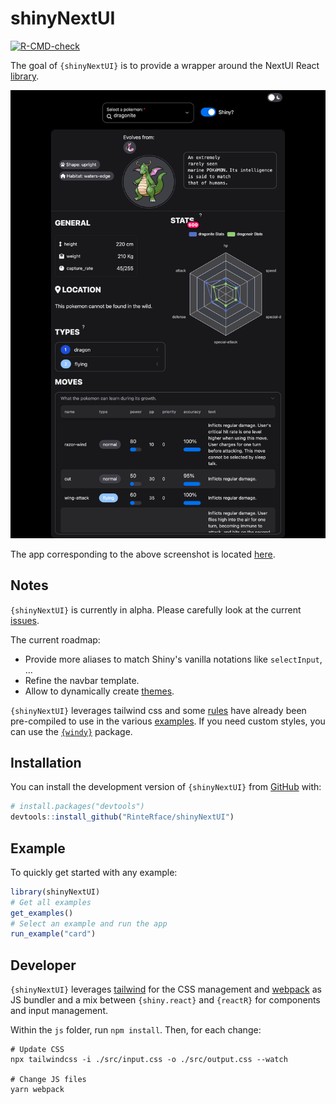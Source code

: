 
# shinyNextUI

<!-- badges: start -->
  [![R-CMD-check](https://github.com/RinteRface/shinyNextUI/actions/workflows/R-CMD-check.yaml/badge.svg)](https://github.com/RinteRface/shinyNextUI/actions/workflows/R-CMD-check.yaml)
  <!-- badges: end -->

The goal of `{shinyNextUI}` is to provide a wrapper around the
NextUI React [library](https://nextui.org/).

![](./man/figures/pkmn.png)

The app corresponding to the above screenshot is located [here](https://github.com/RinteRface/shinyNextUI/tree/main/inst/showcase).

## Notes

`{shinyNextUI}` is currently in alpha. Please carefully look at the current [issues](https://github.com/RinteRface/shinyNextUI/issues).

The current roadmap:

- Provide more aliases to match Shiny's vanilla notations like `selectInput`, ...
- Refine the navbar template.
- Allow to dynamically create [themes](https://nextui.org/docs/customization/theme).

`{shinyNextUI}` leverages tailwind css and some [rules](https://github.com/RinteRface/shinyNextUI/blob/main/js/src/output.css) have already been pre-compiled to use in the various [examples](https://github.com/RinteRface/shinyNextUI/tree/main/inst/examples). If you need custom styles, you can use the [`{windy}`](https://github.com/devOpifex/windy) package.

## Installation

You can install the development version of `{shinyNextUI}` from [GitHub](https://github.com/) with:

``` r
# install.packages("devtools")
devtools::install_github("RinteRface/shinyNextUI")
```

## Example

To quickly get started with any example:

``` r
library(shinyNextUI)
# Get all examples
get_examples()
# Select an example and run the app
run_example("card")
```

## Developer

`{shinyNextUI}` leverages [tailwind](https://tailwindcss.com/) for the CSS management and [webpack](https://webpack.js.org/) as JS bundler and a mix between `{shiny.react}` and `{reactR}` for components and input management.

Within the `js` folder, run `npm install`. Then, for each change:

```shell
# Update CSS
npx tailwindcss -i ./src/input.css -o ./src/output.css --watch

# Change JS files
yarn webpack
```
